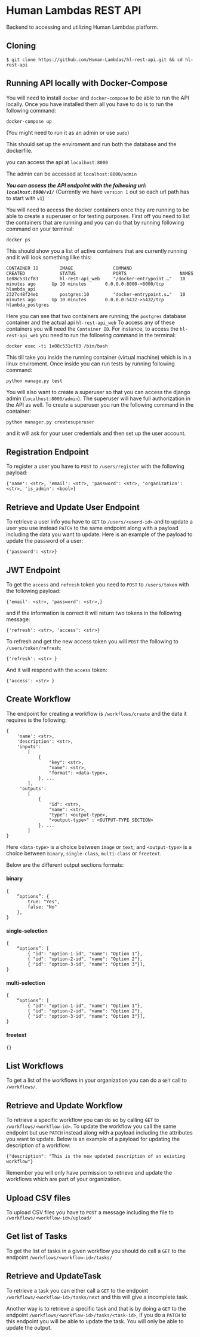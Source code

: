 
# Human Lambdas REST API
Backend to accessing and utilizing Human Lambdas platform.

## Cloning

```
$ git clone https://github.com/Human-Lambdas/hl-rest-api.git && cd hl-rest-api
```

## Running API locally with Docker-Compose
You will need to install `docker` and `docker-compose` to be able to run the API locally. 
Once you have installed them all you have to do is to run the following command:
```
docker-compose up
```

(You might need to run it as an admin or use `sudo`)

This should set up the enviroment and run both the database and the dockerfile.

you can access the api at `localhost:8000`

The admin can be accessed at `localhost:8000/admin`

***You can access the API endpoint with the follwoing url: `localhost:8000/v1/`*** 
(Currently we have `version 1` out so each url path has to start with `v1`)

You will need to access the docker containers once they are running to be able to create a superuser or for testing purposes.
First off you need to list the containers that are running and you can do that by running following command on your terminal:
```
docker ps
```
This should show you a list of active containers that are currently running and it will look something lilke this:

```
CONTAINER ID        IMAGE               COMMAND                  CREATED             STATUS              PORTS                    NAMES
1e08c531cf83        hl-rest-api_web     "/docker-entrypoint.…"   10 minutes ago      Up 10 minutes       0.0.0.0:8000->8000/tcp   hlambda_api
2327c48f24eb        postgres:10         "docker-entrypoint.s…"   10 minutes ago      Up 10 minutes       0.0.0.0:5432->5432/tcp   hlambda_postgres
```
Here you can see that two containers are running; the `postgres` database container and the actual api `hl-rest-api_web`
To access any of these containers you will need the `Container ID`. For instance, to access the `hl-rest-api_web` you need to run the following command in the terminal:

```
docker exec -ti 1e08c531cf83 /bin/bash
``` 
This till take you inside the running container (virtual machine) which is in a linux enviroment. 
Once inside you can run tests by running following command: 
```
python manage.py test
```
You will also want to create a superuser so that you can access the django admin (`localhost:8000/admin`). The superuser will have full authorization in the API as well.
To create a superuser you run the following command in the container:

```
python manager.py createsuperuser
```
and it will ask for your user credentials and then set up the user account.  

## Registration Endpoint
To register a user you have to `POST` to `/users/register` with the following payload: 
```
{'name': <str>, 'email': <str>, 'password': <str>, 'organization': <str>, 'is_admin': <bool>}
```

## Retrieve and Update User Endpoint
To retrieve a user info you have to `GET` to `/users/<userd-id>`  and to update a user you use instead `PATCH` to the same endpoint along with a payload including the data you want to update. Here is an example of the payload to update the password of a user:

```
{'password': <str>}
``` 


## JWT Endpoint
To get the `access` and `refresh` token you need to `POST` to `/users/token` with the following payload: 
```
{'email': <str>, 'password': <str>,}
```
and if the information is correct it will return two tokens in the following message: 
```
{'refresh': <str>, 'access': <str>}
```

To refresh and get the new access token you will `POST` the following to `/users/token/refresh`:

```
{'refresh': <str> }
``` 

And it will respond with the `access` token: 

```
{'access': <str> }
``` 

## Create Workflow

The endpoint for creating a workflow is `/workflows/create` and the data it requires is the following: 

```
{
    'name': <str>, 
    'description': <str>, 
    'inputs': 
        [
            {
                "key": <str>, 
                "name": <str>, 
                "format": <data-type>,
            }, ...
        ], 
     'outputs': 
        [
            {
                "id": <str>, 
                "name": <str>, 
                "type": <output-type>,
                "<output-type>" : <OUTPUT-TYPE SECTION>
            }, ...
        ]
}
```
Here `<data-type>` is a choice between `image` or `text`; and `<output-type>` is a choice between `binary`, `single-class`, `multi-class` or `freetext`. 

Below are the different output sections formats:
#### binary
```
{
    “options”: {
        true: "Yes", 
        false: "No"
    },
}
``` 

#### single-selection
```
{
    “options”: [
        { "id": "option-1-id", "name": "Option 1"},
        { "id": "option-2-id", "name": "Option 2"},
        { "id": "option-3-id", "name": "Option 3"}],
}
```

#### multi-selection
```
{
    “options”: [
        { "id": "option-1-id", "name": "Option 1"},
        { "id": "option-2-id", "name": "Option 2"},
        { "id": "option-3-id", "name": "Option 3"}],
}
```

#### freetext
```
{}
```

## List Workflows

To get a list of the workflows in your organization you can do a `GET` call to `/workflows/`.

## Retrieve and Update Workflow

To retrieve a specific workflow you can do so by calling `GET` to `/workflows/<workflow-id>`. To update the workflow you call the same endpoint but use `PATCH` instead along with a payload including the attributes you want to update. Below is an example of a payload for updating the description of a workflow:
```
{"description": "This is the new updated description of an existing workflow"}
```
Remember you will only have permission to retrieve and update the workflows which are part of your organization.

## Upload CSV files

To upload CSV files you have to `POST` a message including the file to `/workflows/<workflow-id>/upload/`


## Get list of Tasks

To get the list of tasks in a given workflow you should do call a `GET` to the endpoint `/workflows/<workflow-id>/tasks/`

## Retrieve and UpdateTask

To retrieve a task you can either call a `GET` to the endpoint `/workflows/<workflow-id>/tasks/next` and this will give a incomplete task. 

Another way is to retrieve a specific task and that is by doing a `GET` to the endpoint `/workflows/<workflow-id>/tasks/<task-id>`, if you do a `PATCH` to this endpoint you will be able to update the task. You will only be able to update the output.